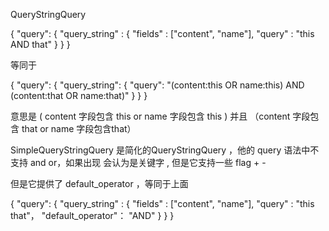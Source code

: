QueryStringQuery



{
    "query": {
        "query_string" : {
            "fields" : ["content", "name"],
            "query" : "this AND that"
        }
    }
}

等同于

{
    "query": {
        "query_string": {
            "query": "(content:this OR name:this) AND (content:that OR name:that)"
        }
    }
}

意思是 ( content 字段包含 this or name 字段包含 this ) 并且 （content 字段包含 that or name 字段包含that）


SimpleQueryStringQuery 是简化的QueryStringQuery ，他的 query 语法中不支持 and or，如果出现
会认为是关键字 , 但是它支持一些  flag  +  - 

但是它提供了 default_operator ，等同于上面

{
    "query": {
        "query_string" : {
            "fields" : ["content", "name"],
            "query" : "this that"，
            "default_operator"： "AND"
        }
    }
}